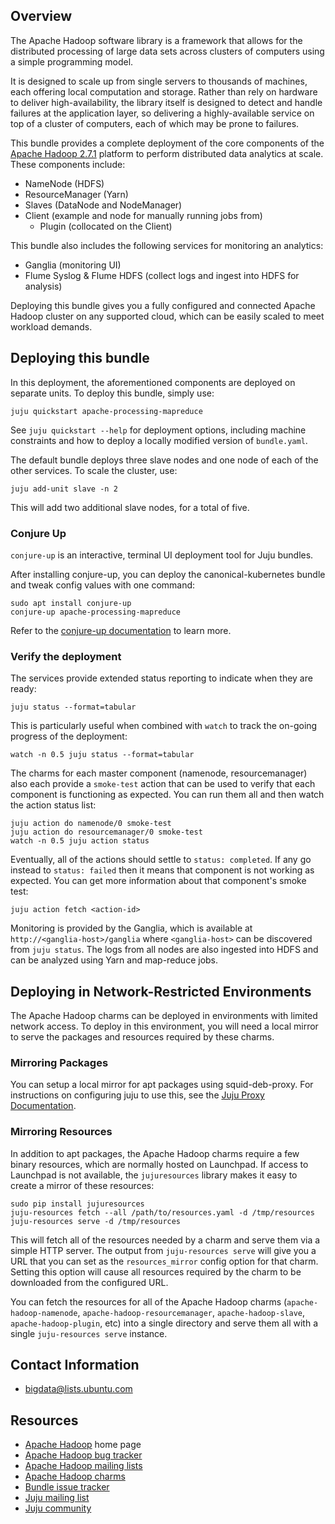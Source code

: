 ## Overview

The Apache Hadoop software library is a framework that allows for the
distributed processing of large data sets across clusters of computers
using a simple programming model.

It is designed to scale up from single servers to thousands of machines,
each offering local computation and storage. Rather than rely on hardware
to deliver high-availability, the library itself is designed to detect
and handle failures at the application layer, so delivering a
highly-available service on top of a cluster of computers, each of
which may be prone to failures.

This bundle provides a complete deployment of the core components of the
[Apache Hadoop 2.7.1](http://hadoop.apache.org/docs/r2.7.1/)
platform to perform distributed data analytics at scale.  These components
include:

  * NameNode (HDFS)
  * ResourceManager (Yarn)
  * Slaves (DataNode and NodeManager)
  * Client (example and node for manually running jobs from)
    - Plugin (collocated on the Client)

This bundle also includes the following services for monitoring an analytics:

  * Ganglia (monitoring UI)
  * Flume Syslog & Flume HDFS (collect logs and ingest into HDFS for analysis)

Deploying this bundle gives you a fully configured and connected Apache Hadoop
cluster on any supported cloud, which can be easily scaled to meet workload
demands.


## Deploying this bundle

In this deployment, the aforementioned components are deployed on separate
units. To deploy this bundle, simply use:

    juju quickstart apache-processing-mapreduce

See `juju quickstart --help` for deployment options, including machine
constraints and how to deploy a locally modified version of `bundle.yaml`.

The default bundle deploys three slave nodes and one node of each of
the other services. To scale the cluster, use:

    juju add-unit slave -n 2

This will add two additional slave nodes, for a total of five.


### Conjure Up

`conjure-up` is an interactive, terminal UI deployment tool for Juju bundles.

After installing conjure-up, you can deploy the canonical-kubernetes bundle and
tweak config values with one command:

    sudo apt install conjure-up
    conjure-up apache-processing-mapreduce

Refer to the [conjure-up documentation](http://conjure-up.io) to learn more.

### Verify the deployment

The services provide extended status reporting to indicate when they are ready:

    juju status --format=tabular

This is particularly useful when combined with `watch` to track the on-going
progress of the deployment:

    watch -n 0.5 juju status --format=tabular

The charms for each master component (namenode, resourcemanager)
also each provide a `smoke-test` action that can be used to verify that each
component is functioning as expected.  You can run them all and then watch the
action status list:

    juju action do namenode/0 smoke-test
    juju action do resourcemanager/0 smoke-test
    watch -n 0.5 juju action status

Eventually, all of the actions should settle to `status: completed`.  If
any go instead to `status: failed` then it means that component is not working
as expected.  You can get more information about that component's smoke test:

    juju action fetch <action-id>

Monitoring is provided by the Ganglia, which is available at
`http://<ganglia-host>/ganglia` where `<ganglia-host>` can be discovered from
`juju status`.  The logs from all nodes are also ingested into HDFS and can
be analyzed using Yarn and map-reduce jobs.


## Deploying in Network-Restricted Environments

The Apache Hadoop charms can be deployed in environments with limited network
access. To deploy in this environment, you will need a local mirror to serve
the packages and resources required by these charms.

### Mirroring Packages

You can setup a local mirror for apt packages using squid-deb-proxy.
For instructions on configuring juju to use this, see the
[Juju Proxy Documentation](https://juju.ubuntu.com/docs/howto-proxies.html).

### Mirroring Resources

In addition to apt packages, the Apache Hadoop charms require a few binary
resources, which are normally hosted on Launchpad. If access to Launchpad
is not available, the `jujuresources` library makes it easy to create a mirror
of these resources:

    sudo pip install jujuresources
    juju-resources fetch --all /path/to/resources.yaml -d /tmp/resources
    juju-resources serve -d /tmp/resources

This will fetch all of the resources needed by a charm and serve them via a
simple HTTP server. The output from `juju-resources serve` will give you a
URL that you can set as the `resources_mirror` config option for that charm.
Setting this option will cause all resources required by the charm to be
downloaded from the configured URL.

You can fetch the resources for all of the Apache Hadoop charms
(`apache-hadoop-namenode`, `apache-hadoop-resourcemanager`,
`apache-hadoop-slave`, `apache-hadoop-plugin`, etc) into a single
directory and serve them all with a single `juju-resources serve` instance.


## Contact Information

- <bigdata@lists.ubuntu.com>


## Resources

- [Apache Hadoop](http://hadoop.apache.org/) home page
- [Apache Hadoop bug tracker](http://hadoop.apache.org/issue_tracking.html)
- [Apache Hadoop mailing lists](http://hadoop.apache.org/mailing_lists.html)
- [Apache Hadoop charms](http://jujucharms.com/?text=apache-hadoop)
- [Bundle issue tracker](https://github.com/juju-solutions/bundle-apache-processing-mapreduce/issues)
- [Juju mailing list](https://lists.ubuntu.com/mailman/listinfo/juju)
- [Juju community](https://jujucharms.com/community)

